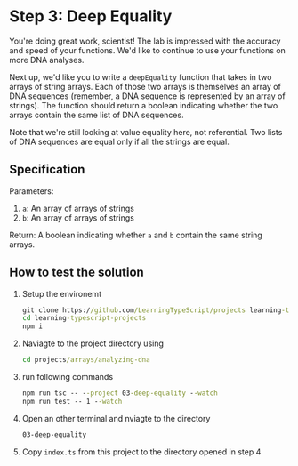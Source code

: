 # Step 3: Deep Equality

You're doing great work, scientist!
The lab is impressed with the accuracy and speed of your functions.
We'd like to continue to use your functions on more DNA analyses.

Next up, we'd like you to write a `deepEquality` function that takes in two arrays of string arrays.
Each of those two arrays is themselves an array of DNA sequences (remember, a DNA sequence is represented by an array of strings).
The function should return a boolean indicating whether the two arrays contain the same list of DNA sequences.

Note that we're still looking at value equality here, not referential.
Two lists of DNA sequences are equal only if all the strings are equal.

## Specification

Parameters:

1. `a`: An array of arrays of strings
2. `b`: An array of arrays of strings

Return: A boolean indicating whether `a` and `b` contain the same string arrays.

## How to test the solution

1. Setup the environemt

   ```cmd
   git clone https://github.com/LearningTypeScript/projects learning-typescript-projects
   cd learning-typescript-projects
   npm i
   ```

2. Naviagte to the project directory using

   ```cmd
   cd projects/arrays/analyzing-dna
   ```

3. run following commands

   ```cmd
   npm run tsc -- --project 03-deep-equality --watch
   npm run test -- 1 --watch
   ```

4. Open an other terminal and nviagte to the directory

   ```cmd
   03-deep-equality
   ```

5. Copy `index.ts` from this project to the directory opened in step 4
